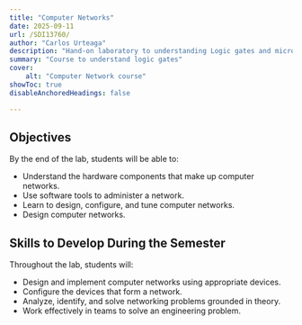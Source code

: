 ```yaml
---
title: "Computer Networks" 
date: 2025-09-11
url: /SDI13760/
author: "Carlos Urteaga"
description: "Hand-on laboratory to understanding Logic gates and micro-controllers " 
summary: "Course to understand logic gates" 
cover:
    alt: "Computer Network course"
showToc: true
disableAnchoredHeadings: false

---
```


## Objectives
By the end of the lab, students will be able to:

* Understand the hardware components that make up computer networks.
* Use software tools to administer a network.
* Learn to design, configure, and tune computer networks.
* Design computer networks.

## Skills to Develop During the Semester

Throughout the lab, students will:

* Design and implement computer networks using appropriate devices.
* Configure the devices that form a network.
* Analyze, identify, and solve networking problems grounded in theory.
* Work effectively in teams to solve an engineering problem.
